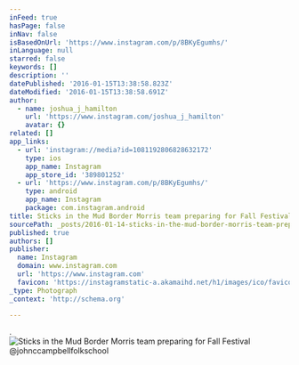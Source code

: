 ```yaml
---
inFeed: true
hasPage: false
inNav: false
isBasedOnUrl: 'https://www.instagram.com/p/8BKyEgumhs/'
inLanguage: null
starred: false
keywords: []
description: ''
datePublished: '2016-01-15T13:38:58.823Z'
dateModified: '2016-01-15T13:38:58.691Z'
author:
  - name: joshua_j_hamilton
    url: 'https://www.instagram.com/joshua_j_hamilton'
    avatar: {}
related: []
app_links:
  - url: 'instagram://media?id=1081192806828632172'
    type: ios
    app_name: Instagram
    app_store_id: '389801252'
  - url: 'https://www.instagram.com/p/8BKyEgumhs/'
    type: android
    app_name: Instagram
    package: com.instagram.android
title: Sticks in the Mud Border Morris team preparing for Fall Festival @johnccampbellfolkschool
sourcePath: _posts/2016-01-14-sticks-in-the-mud-border-morris-team-preparing-for-fall-fest.md
published: true
authors: []
publisher:
  name: Instagram
  domain: www.instagram.com
  url: 'https://www.instagram.com'
  favicon: 'https://instagramstatic-a.akamaihd.net/h1/images/ico/favicon.ico/7cdab0872b15.ico'
_type: Photograph
_context: 'http://schema.org'

---
```

.
![Sticks in the Mud Border Morris team preparing for Fall Festival @johnccampbellfolkschool](https://s3-us-west-2.amazonaws.com/the-grid-img/p/b54c0bf1a7d98b72358aef31a612149db3f4627a.jpg)